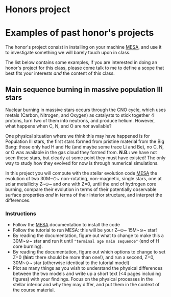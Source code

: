 # Honors project

# Examples of past honor's projects

The honor's project consist in installing on your machine
[MESA](https://docs.mesastar.org/en/latest/), and use it to investigate
something we will barely touch upon in class.

The list below contains some examples, if you are interested in doing an
honor's project for this class, please come talk to me to define a
scope that best fits your interests *and* the content of this class.

## Main sequence burning in massive population III stars

Nuclear burning in massive stars occurs through the CNO cycle, which
uses metals (Carbon, Nitrogen, and Oxygen) as catalysts to stick
together 4 protons, turn two of them into neutrons, and produce helium.
However, what happens when C, N, and O are *not* available?

One physical situation where we think this may have happened is for
Population III stars, the first stars formed from pristine material from
the Big Bang: those only had H and He (and maybe some trace Li and Be),
no C, N, or O was available in the gas cloud they formed from. **N.B.:**
we have not seen these stars, but clearly at some point they must have
existed! The only way to study how they evolved for now is through
numerical simulations.

In this project you will compute with the stellar evolution code
[MESA](https://docs.mesastar.org/en/latest/) the evolution of two 30M~⊙~
non-rotating, non-magnetic, single stars, one at solar metallicity Z~⊙~
and one with Z=0, until the end of hydrogen core burning, compare their
evolution in terms of their potentially observable surface properties
*and* in terms of their interior structure, and interpret the
differences.

### Instructions

-   Follow the [MESA](https://docs.mesastar.org/en/latest/)
    documentation to install the code
-   Follow the tutorial to run MESA: this will be your Z~⊙~ 15M~⊙~ star!
-   By reading the documentation, figure out what to change to make this
    a 30M~⊙~ star and run it until `"terminal age main sequence"` (end
    of H core burning).
-   By reading the documentation, figure out which options to change to
    set Z=0 (**hint**: there should be more than one!), and run a
    second, Z=0, 30M~⊙~ star (otherwise identical to the tutorial model)
-   Plot as many things as you wish to understand the physical
    differences between the two models and write up a short text (\<4
    pages including figures) with your findings. Focus on the physical
    processes in the stellar interior and why they may differ, and put
    them in the context of the course material.
